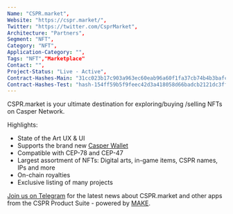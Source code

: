 ```yaml
--- 
Name: "CSPR.market", 
Website: "https://cspr.market/", 
Twitter: "https://twitter.com/CsprMarket", 
Architecture: "Partners",
Segment: "NFT",
Category: "NFT",
Application-Category: "",
Tags: "NFT","Marketplace"
Contact: "",
Project-Status: "Live - Active",
Contract-Hashes-Main: "31cc023b17c903a963ec60eab96a60f1fa37cb74b4b3bafc91a441e0e9d70f97,0b0508bf0f4cfd0689cbfa1e65a1ad5a3732c36ee2928f9d78701ebdc8983825",
Contract-Hashes-Test: "hash-154ff59b5f9feec42d3a418058d66badcb2121dc3ffb2e3cf92596bf5aafbc88,hash-a7b2de3119f20c32ec19a103359e7b2942159a3198bde29687b497c22a9d27bc",
--- 
```

<!--lang:en--> 
CSPR.market is your ultimate destination for exploring/buying /selling NFTs on Casper Network.

Highlights:
- State of the Art UX & UI
- Supports the brand new [Casper Wallet](https://casperwallet.io/)
- Compatible with CEP-78 and CEP-47
- Largest assortment of NFTs: Digital arts, in-game items, CSPR names, IPs and more
- On-chain royalties
- Exclusive listing of many projects
  
[Join us on Telegram](https://t.me/CSPRhub) for the latest news about CSPR.market and other apps from the CSPR Product Suite - powered by [MAKE](https://make.services/).

<!--lang:es--] 
<!--lang:de--] 
<!--lang:fr--] 
<!--lang:pl--] 
<!--lang:uk--] 
[!--lang:*--> 
